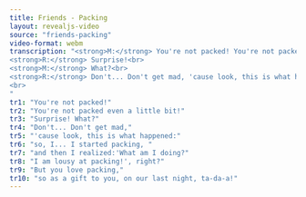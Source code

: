 ```yaml
---
title: Friends - Packing
layout: revealjs-video
source: "friends-packing"
video-format: webm
transcription: "<strong>M:</strong> You're not packed! You're not packed even a little bit!<br>
<strong>R:</strong> Surprise!<br>
<strong>M:</strong> What?<br>
<strong>R:</strong> Don't... Don't get mad, 'cause look, this is what happened: so, I... I started packing, and then I realized: 'What am I doing? I am lousy at packing!', right? But you love packing, so as a gift to you, on our last night, ta-ra-a!
<br>
"
tr1: "You're not packed!"
tr2: "You're not packed even a little bit!"
tr3: "Surprise! What?"
tr4: "Don't... Don't get mad,"
tr5: "'cause look, this is what happened:"
tr6: "so, I... I started packing, "
tr7: "and then I realized:'What am I doing?"
tr8: "I am lousy at packing!', right?"
tr9: "But you love packing,"
tr10: "so as a gift to you, on our last night, ta-da-a!"
---
```

